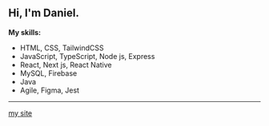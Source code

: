 ## Hi, I'm Daniel.

**My skills:**
* HTML, CSS, TailwindCSS
* JavaScript, TypeScript, Node js, Express
* React, Next js, React Native
* MySQL, Firebase
* Java
* Agile, Figma, Jest

---

[my site](https://jums.uk)
